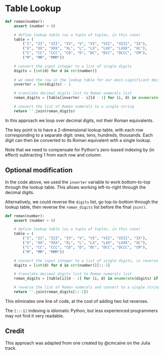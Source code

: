 # Table Lookup

```python
def roman(number):
    assert (number > 0)

    # define lookup table (as a tuple of tuples, in this case)
    table = (
        ("I", "II", "III", "IV", "V", "VI", "VII", "VIII", "IX"),
        ("X", "XX", "XXX", "XL", "L", "LX", "LXX", "LXXX", "XC"),
        ("C", "CC", "CCC", "CD", "D", "DC", "DCC", "DCCC", "CM"),
        ("M", "MM", "MMM"))

    # convert the input integer to a list of single digits
    digits = [int(d) for d in str(number)]
    
    # we need the row in the lookup table for our most-significant decimal digit
    inverter = len(digits) - 1 

    # translate decimal digits list to Roman numerals list
    roman_digits = [table[inverter - i][d - 1] for (i, d) in enumerate(digits) if d != 0]

    # convert the list of Roman numerals to a single string
    return ''.join(roman_digits)
```

In this approach we loop over decimal digits, not their Roman equivalents.

The key point is to have a 2-dimensional lookup table, with each row corresponding to a separate digit: ones, tens, hundreds, thousands.
Each digit can then be converted to its Roman equivalent with a single lookup.

Note that we need to compensate for Python's zero-based indexing by (in effect) subtracting 1 from each row and column.

## Optional modification

In the code above, we used the `inverter` variable to work bottom-to-top through the lookup table.
This allows working left-to-right through the decimal digits.

Alternatively, we could reverse the `digits` list, go top-to-bottom through the lookup table, then reverse the `roman_digits` list before the final `join()`.

```python
def roman(number):
    assert (number > 0)

    # define lookup table (as a tuple of tuples, in this case)
    table = (
        ("I", "II", "III", "IV", "V", "VI", "VII", "VIII", "IX"),
        ("X", "XX", "XXX", "XL", "L", "LX", "LXX", "LXXX", "XC"),
        ("C", "CC", "CCC", "CD", "D", "DC", "DCC", "DCCC", "CM"),
        ("M", "MM", "MMM"))

    # convert the input integer to a list of single digits, in reverse order
    digits = [int(d) for d in str(number)][::-1]

    # translate decimal digits list to Roman numerals list
    roman_digits = [table[i][d - 1] for (i, d) in enumerate(digits) if d != 0]

    # reverse the list of Roman numerals and convert to a single string
    return ''.join(roman_digits[::-1])
```

This eliminates one line of code, at the cost of adding two list reverses.

The `[::-1]` indexing is idiomatic Python, but less experienced programmers may not find it very readable.

## Credit

This approach was adapted from one created by @cmcaine on the Julia track.
